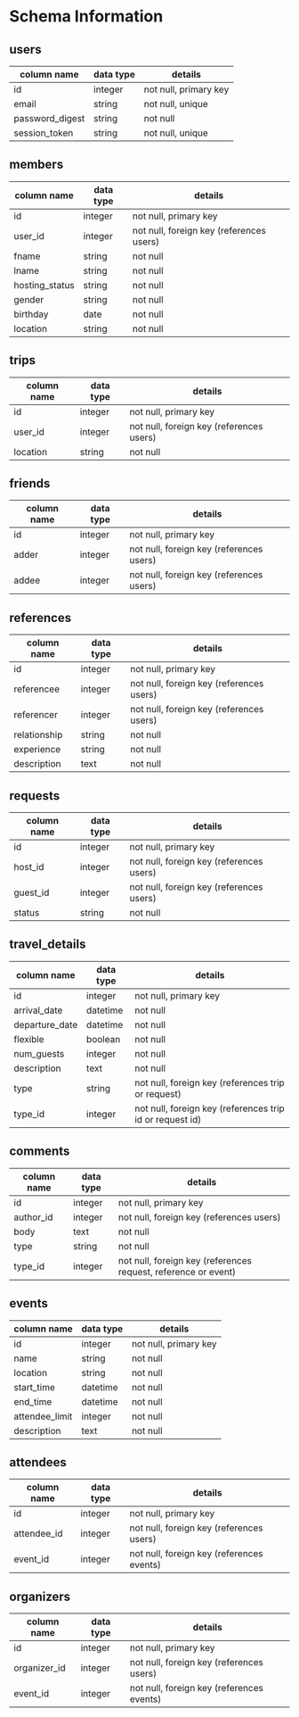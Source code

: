 # Schema Information

## users
column name     | data type | details
----------------|-----------|-----------------------
id              | integer   | not null, primary key
email           | string    | not null, unique
password_digest | string    | not null
session_token   | string    | not null, unique

## members
column name    | data type | details
---------------|-----------|-----------------------------------------
id             | integer   | not null, primary key
user_id        | integer   | not null, foreign key (references users)
fname          | string    | not null
lname          | string    | not null
hosting_status | string    | not null
gender         | string    | not null
birthday       | date      | not null
location       | string    | not null

## trips
column name    | data type | details
---------------|-----------|-----------------------
id             | integer   | not null, primary key
user_id        | integer   | not null, foreign key (references users)
location       | string    | not null

## friends
column name | data type | details
------------|-----------|-----------------------
id          | integer   | not null, primary key
adder       | integer   | not null, foreign key (references users)
addee       | integer   | not null, foreign key (references users)

## references
column name  | data type | details
-------------|-----------|-----------------------
id           | integer   | not null, primary key
referencee   | integer   | not null, foreign key (references users)
referencer   | integer   | not null, foreign key (references users)
relationship | string    | not null
experience   | string    | not null
description  | text      | not null

## requests
column name    | data type | details
---------------|-----------|-----------------------
id             | integer   | not null, primary key
host_id        | integer   | not null, foreign key (references users)
guest_id       | integer   | not null, foreign key (references users)
status         | string    | not null

## travel_details
column name    | data type | details
---------------|-----------|-----------------------
id             | integer   | not null, primary key
arrival_date   | datetime  | not null
departure_date | datetime  | not null
flexible       | boolean   | not null
num_guests     | integer   | not null
description    | text      | not null
type           | string    | not null, foreign key (references trip or request)
type_id        | integer   | not null, foreign key (references trip id or request id)

## comments
column name    | data type | details
---------------|-----------|-----------------------
id             | integer   | not null, primary key
author_id      | integer   | not null, foreign key (references users)
body           | text      | not null
type           | string    | not null
type_id        | integer   | not null, foreign key (references request, reference or event)

## events
column name    | data type | details
---------------|-----------|-----------------------
id             | integer   | not null, primary key
name           | string    | not null
location       | string    | not null
start_time     | datetime  | not null
end_time       | datetime  | not null
attendee_limit | integer   | not null
description    | text      | not null

## attendees
column name    | data type | details
---------------|-----------|-----------------------
id             | integer   | not null, primary key
attendee_id    | integer   | not null, foreign key (references users)
event_id       | integer   | not null, foreign key (references events)

## organizers
column name    | data type | details
---------------|-----------|-----------------------
id             | integer   | not null, primary key
organizer_id   | integer   | not null, foreign key (references users)
event_id       | integer   | not null, foreign key (references events)

